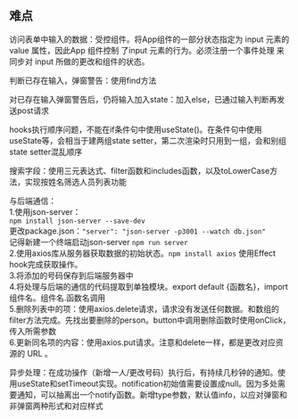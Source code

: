 ## 难点
访问表单中输入的数据：受控组件。将App组件的一部分状态指定为 input 元素的value 属性，因此App 组件控制 了input 元素的行为。必须注册一个事件处理 来同步对 input 所做的更改和组件的状态。<br>

判断已存在输入，弹窗警告：使用find方法<br>

对已存在输入弹窗警告后，仍将输入加入state：加入else，已通过输入判断再发送post请求<br>

hooks执行顺序问题，不能在if条件句中使用useState()。在条件句中使用useState等，会相当于建两组state setter，第二次渲染时只用到一组，会和别组state setter混乱顺序<br>

搜索字段：使用三元表达式、filter函数和includes函数，以及toLowerCase方法，实现按姓名筛选人员列表功能<br>

与后端通信：<br>
1.使用json-server：<br>
```npm install json-server --save-dev```<br>
更改package.json：```"server": "json-server -p3001 --watch db.json"```<br>
记得新建一个终端启动json-server ```npm run server```<br>
2.使用axios库从服务器获取数据的初始状态。```npm install axios``` 使用Effect hook完成获取操作。<br>
3.将添加的号码保存到后端服务器中<br>
4.将处理与后端的通信的代码提取到单独模块。export default {函数名}，import 组件名。组件名.函数名调用<br>
5.删除列表中的项：使用axios.delete请求，请求没有发送任何数据。和数组的 filter方法完成。先找出要删除的person。button中调用删除函数时使用onClick，传入所需参数<br>
6.更新同名项的内容：使用axios.put请求。注意和delete一样，都是更改对应资源的 URL 。<br>

异步处理：在成功操作（新增一人/更改号码）执行后，有持续几秒钟的通知。使用useState和setTimeout实现。notification初始值需要设置成null。因为多处需要通知，可以抽离出一个notify函数。新增type参数，默认值info，以应对弹窗和非弹窗两种形式和对应样式<br>